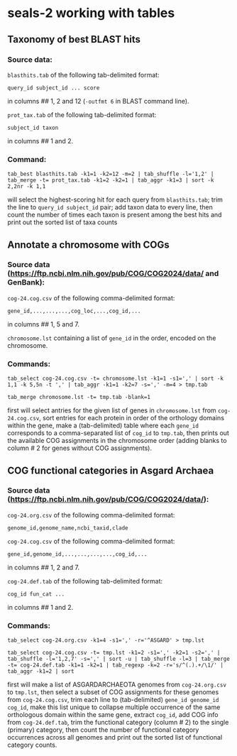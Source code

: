 # seals-2 working with tables
## Taxonomy of best BLAST hits
### Source data:
`blasthits.tab` of the following tab-delimited format:
```
query_id subject_id ... score
```
in columns \## 1, 2 and 12 (`-outfmt 6` in BLAST command line).

`prot_tax.tab` of the following tab-delimited format:
```
subject_id taxon
```
in columns \## 1 and 2.
### Command:
```
tab_best blasthits.tab -k1=1 -k2=12 -m=2 | tab_shuffle -l='1,2' | tab_merge -t= prot_tax.tab -k1=2 -k2=1 | tab_aggr -k1=3 | sort -k 2,2nr -k 1,1
```
will select the highest-scoring hit for each query from `blasthits.tab`; trim the line to `query_id subject_id` pair; add taxon data to every line, then count the number of times each taxon is present among the best hits and print out the sorted list of taxa counts

## Annotate a chromosome with COGs
### Source data (https://ftp.ncbi.nlm.nih.gov/pub/COG/COG2024/data/ and GenBank):
`cog-24.cog.csv` of the following comma-delimited format:
```
gene_id,...,...,...,cog_loc,...,cog_id,...
```
in columns \## 1, 5 and 7.

`chromosome.lst` containing a list of `gene_id` in the order, encoded on the chromosome.
### Commands:
```
tab_select cog-24.cog.csv -t= chromosome.lst -k1=1 -s1=',' | sort -k 1,1 -k 5,5n -t ',' | tab_aggr -k1=1 -k2=7 -s=',' -m=4 > tmp.tab

tab_merge chromosome.lst -t= tmp.tab -blank=1
```
first will select antries for the given list of genes in `chromosome.lst` from `cog-24.cog.csv`, sort entries for each protein in order of the orthology domains within the gene, make a (tab-delimited) table where each `gene_id` corresponds to a comma-separated list of `cog_id` to `tmp.tab`, then prints out the available COG assignments in the chromosome order (adding blanks to column \# 2 for genes without COG assignments).

## COG functional categories in Asgard Archaea
### Source data (https://ftp.ncbi.nlm.nih.gov/pub/COG/COG2024/data/):
`cog-24.org.csv` of the following comma-delimited format:
```
genome_id,genome_name,ncbi_taxid,clade
```
`cog-24.cog.csv` of the following comma-delimited format:
```
gene_id,genome_id,...,...,...,...,cog_id,...
```
in columns \## 1, 2 and 7.

`cog-24.def.tab` of the following tab-delimited format:
```
cog_id fun_cat ...
```
in columns \## 1 and 2.
### Commands:
```
tab_select cog-24.org.csv -k1=4 -s1=',' -r='^ASGARD' > tmp.lst

tab_select cog-24.cog.csv -t= tmp.lst -k1=2 -s1=',' -k2=1 -s2=',' | tab_shuffle -l='1,2,7' -s=',' | sort -u | tab_shuffle -l=3 | tab_merge -t= cog-24.def.tab -k1=1 -k2=1 | tab_regexp -k=2 -r='s/^(.).+/\1/' | tab_aggr -k1=2 | sort
```
first will make a list of ASGARDARCHAEOTA genomes from `cog-24.org.csv` to `tmp.lst`, then select a subset of COG assignments for these genomes from `cog-24.cog.csv`, trim each line to (tab-delimited) `gene_id genome_id cog_id`, make this list unique to collapse multiple occurrence of the same orthologous domain within the same gene, extract `cog_id`, add COG info from `cog-24.def.tab`, trim the functional category (column \# 2) to the single (primary) category, then count the number of functional category occurrences across all genomes and print out the sorted list of functional category counts.
